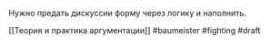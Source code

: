 Нужно предать дискуссии форму через логику и наполнить.

[[Теория и практика аргументации]]
#baumeister #fighting
#draft